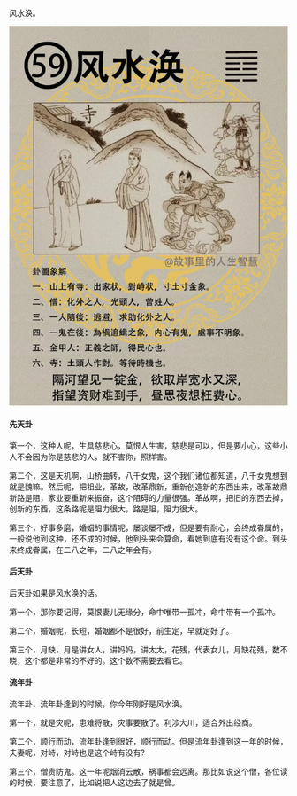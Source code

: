 风水涣。

![图片](../img/风水涣.png)

#### 先天卦

第一个，这种人呢，生具慈悲心，莫恨人生害，慈悲是可以，但是要小心，这些小人不会因为你是慈悲的人，就不害你，照样害。

第二个，这是天机啊，山桥曲转，八千女鬼，这个我们诸位都知道，八千女鬼想到就是魏嘛。然后呢，把祖业，革故，改革鼎新，重新创造新的东西出来，改革故鼎新路是阻，家业要重新来振奋，这个阻碍的力量很强。革故啊，把旧的东西去掉，创新的东西，这条路呢是阻力很大，路是阻，阻力很大。

第三个，好事多磨，婚姻的事情呢，屡谈屡不成，但是要有耐心，会终成眷属的，一般说他到这种，还不成的时候，他到头来会算命，看她到底有没有这个命。到头来终成眷属，在二八之年，二八之年会有。

#### 后天卦

后天卦如果是风水涣的话。

第一个，那你要记得，莫恨妻儿无缘分，命中唯带一孤冲，命中带有一个孤冲。

第二个，婚姻呢，长短，婚姻都不是很好，前生定，早就定好了。

第三个，月缺，月是讲女人，讲妈妈，讲太太，花残，代表女儿，月缺花残，数不晓，这个都是非常的不好的。这个数不需要去看它。

#### 流年卦

流年卦，流年卦逢到的时候，你今年刚好是风水涣。

第一个，就是灾呢，患难将散，灾事要散了。利涉大川，适合外出经商。

第二个，顺行而动，流年卦逢到很好，顺行而动。但是流年卦逢到这一年的时候，夫妻呢，对峙，对峙也是这个峙有没有? 

第三个，僧贵防鬼。这一年呢烟消云散，祸事都会远离。那比如说这个僧，各位读的时候，要注意了，比如说把人这边去了就是曾。